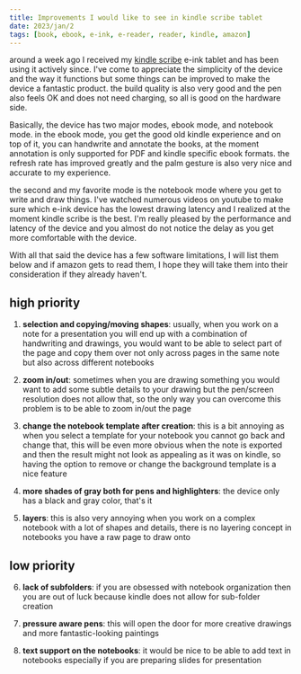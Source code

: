 ```yaml
---
title: Improvements I would like to see in kindle scribe tablet
date: 2023/jan/2
tags: [book, ebook, e-ink, e-reader, reader, kindle, amazon]
---
```


around a week ago I received my [kindle scribe](https://www.amazon.com/Introducing-Kindle-Scribe-the-first-Kindle-for-reading-and-writing/dp/B09BRZBK15) e-ink tablet and has been using it actively since. I've come to appreciate the simplicity of the device and the way it functions but some things can be improved to make the device a fantastic product. the build quality is also very good and the pen also feels OK and does not need charging, so all is good on the hardware side.

Basically, the device has two major modes, ebook mode, and notebook mode. in the ebook mode, you get the good old kindle experience and on top of it, you can handwrite and annotate the books, at the moment annotation is only supported for PDF and kindle specific ebook formats. the refresh rate has improved greatly and the palm gesture is also very nice and accurate to my experience. 

the second and my favorite mode is the notebook mode where you get to write and draw things. I've watched numerous videos on youtube to make sure which e-ink device has the lowest drawing latency and I realized at the moment kindle scribe is the best. I'm really pleased by the performance and latency of the device and you almost do not notice the delay as you get more comfortable with the device.

With all that said the device has a few software limitations, I will list them below and if amazon gets to read them, I hope they will take them into their consideration if they already haven't.

## high priority
1. **selection and copying/moving shapes**: usually, when you work on a note for a presentation you will end up with a combination of handwriting and drawings, you would want to be able to select part of the page and copy them over not only across pages in the same note but also across different notebooks

2. **zoom in/out**: sometimes when you are drawing something you would want to add some subtle details to your drawing but the pen/screen resolution does not allow that, so the only way you can overcome this problem is to be able to zoom in/out the page

3. **change the notebook template after creation**: this is a bit annoying as when you select a template for your notebook you cannot go back and change that, this will be even more obvious when the note is exported and then the result might not look as appealing as it was on kindle, so having the option to remove or change the background template is a nice feature

4. **more shades of gray both for pens and highlighters**: the device only has a black and gray color, that's it

5. **layers**: this is also very annoying when you work on a complex notebook with a lot of shapes and details, there is no layering concept in notebooks you have a raw page to draw onto

## low priority
6. **lack of subfolders**: if you are obsessed with notebook organization then you are out of luck because kindle does not allow for sub-folder creation

7. **pressure aware pens**: this will open the door for more creative drawings and more fantastic-looking paintings

8. **text support on the notebooks**: it would be nice to be able to add text in notebooks especially if you are preparing slides for presentation 